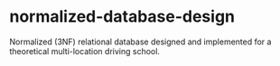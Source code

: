 # normalized-database-design
Normalized (3NF) relational database designed and implemented for a theoretical multi-location driving school. 
